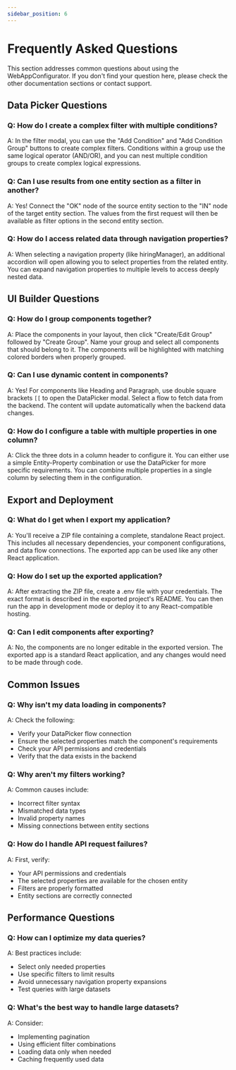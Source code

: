 ```yaml
---
sidebar_position: 6
---
```


# Frequently Asked Questions

This section addresses common questions about using the WebAppConfigurator. If you don't find your question here, please check the other documentation sections or contact support.

## Data Picker Questions

### Q: How do I create a complex filter with multiple conditions?

A: In the filter modal, you can use the "Add Condition" and "Add Condition Group" buttons to create complex filters. Conditions within a group use the same logical operator (AND/OR), and you can nest multiple condition groups to create complex logical expressions.

### Q: Can I use results from one entity section as a filter in another?

A: Yes! Connect the "OK" node of the source entity section to the "IN" node of the target entity section. The values from the first request will then be available as filter options in the second entity section.

### Q: How do I access related data through navigation properties?

A: When selecting a navigation property (like hiringManager), an additional accordion will open allowing you to select properties from the related entity. You can expand navigation properties to multiple levels to access deeply nested data.

## UI Builder Questions

### Q: How do I group components together?

A: Place the components in your layout, then click "Create/Edit Group" followed by "Create Group". Name your group and select all components that should belong to it. The components will be highlighted with matching colored borders when properly grouped.

### Q: Can I use dynamic content in components?

A: Yes! For components like Heading and Paragraph, use double square brackets `[[` to open the DataPicker modal. Select a flow to fetch data from the backend. The content will update automatically when the backend data changes.

### Q: How do I configure a table with multiple properties in one column?

A: Click the three dots in a column header to configure it. You can either use a simple Entity-Property combination or use the DataPicker for more specific requirements. You can combine multiple properties in a single column by selecting them in the configuration.

## Export and Deployment

### Q: What do I get when I export my application?

A: You'll receive a ZIP file containing a complete, standalone React project. This includes all necessary dependencies, your component configurations, and data flow connections. The exported app can be used like any other React application.

### Q: How do I set up the exported application?

A: After extracting the ZIP file, create a .env file with your credentials. The exact format is described in the exported project's README. You can then run the app in development mode or deploy it to any React-compatible hosting.

### Q: Can I edit components after exporting?

A: No, the components are no longer editable in the exported version. The exported app is a standard React application, and any changes would need to be made through code.

## Common Issues

### Q: Why isn't my data loading in components?

A: Check the following:

- Verify your DataPicker flow connection
- Ensure the selected properties match the component's requirements
- Check your API permissions and credentials
- Verify that the data exists in the backend

### Q: Why aren't my filters working?

A: Common causes include:

- Incorrect filter syntax
- Mismatched data types
- Invalid property names
- Missing connections between entity sections

### Q: How do I handle API request failures?

A: First, verify:

- Your API permissions and credentials
- The selected properties are available for the chosen entity
- Filters are properly formatted
- Entity sections are correctly connected

## Performance Questions

### Q: How can I optimize my data queries?

A: Best practices include:

- Select only needed properties
- Use specific filters to limit results
- Avoid unnecessary navigation property expansions
- Test queries with large datasets

### Q: What's the best way to handle large datasets?

A: Consider:

- Implementing pagination
- Using efficient filter combinations
- Loading data only when needed
- Caching frequently used data

